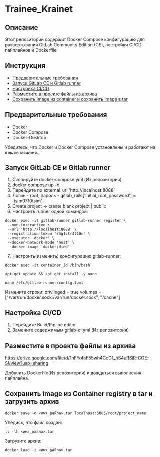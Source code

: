 # Trainee_Krainet


## Описание

Этот репозиторий содержит Docker Compose конфигурацию для развертывания GitLab Community Edition (CE), настройки CI/CD пайплайнов и Dockerfile 

## Инструкция

- [Предварительные требования](#предварительные-требования)
- [Запуск GitLab CE и Gitlab runner](#запуск-gitlab-ce-и-Gitlab-runner)
- [Настройка CI/CD](#настройка-cicd)
- [Разместите в проекте файлы из архива](#Разместите-в-проекте-файлы-из-архива)
- [Сохранить image из container и сохранить image в tar](#Сохранить-image-из-container-и-сохранить-image-в-tar)

## Предварительные требования

- Docker
- Docker Compose
- Docker-Desktop

Убедитесь, что Docker и Docker Compose установлены и работают на вашей машине.

## Запуск GitLab CE и Gitlab runner

1. Скопируйте docker-compose.yml (Из репозитория)
2. docker compose up -d
3. Перейдите по external_url 'http://localhost:8088'
4. Логин - root, пароль - gitlab_rails['initial_root_password'] = 'tsim0710tsim'
5. Create project -> create blank project | public
6. Настроить runner одной командой:

```
docker exec -it gitlab-runner gitlab-runner register \
 --non-interactive \
 --url 'http://localhost:8088' \
 --registration-token 'r3g1str4t10n' \
 --executor 'docker' \
 --docker-network-mode 'host' \
 --docker-image 'docker:dind'
```
    
7. Настроить(изменить) конфигурацию gitlab-runner:

`
docker exec -it container_id /bin/bash 
`

`
apt-get update && apt-get install -y nano
`

`
nano /etc/gitlab-runner/config.toml
`

Измените строки:
 privileged = true
 volumes = ["/var/run/docker.sock:/var/run/docker.sock", "/cache"]


## Настройка CI/CD

1. Перейдите Build/Pipline editor
2. Замените содержимым gitlab-ci.yml (Из репозитория)

## Разместите в проекте файлы из архива
https://drive.google.com/file/d/1nFYofaF55wh4CeG1_hS4uRSjR-COE-SI/view?usp=sharing

Добавить Dockerfile(Из репозитория) и дождаться выполнения пайплайна. 

## Сохранить image из Container registry в tar и загрузить архив

`
docker save -o <имя_файла>.tar localhost:5005/root/project_name
`

Убедись, что файл создан:

`
ls -lh <имя_файла>.tar
`

Загрузите архив:

`
docker load -i <имя_файла>.tar
`
